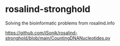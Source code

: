 # rosalind-stronghold
Solving the bioinformatic problems from rosalind.info


https://github.com/iSonik/rosalind-stronghold/blob/main/CountingDNANucleotides.py
